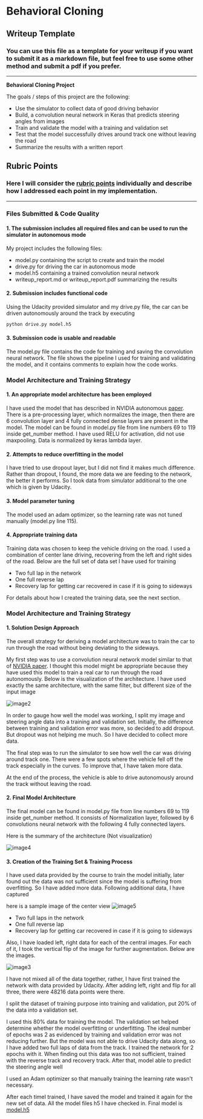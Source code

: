 # **Behavioral Cloning** 

## Writeup Template

### You can use this file as a template for your writeup if you want to submit it as a markdown file, but feel free to use some other method and submit a pdf if you prefer.

---

**Behavioral Cloning Project**

The goals / steps of this project are the following:
* Use the simulator to collect data of good driving behavior
* Build, a convolution neural network in Keras that predicts steering angles from images
* Train and validate the model with a training and validation set
* Test that the model successfully drives around track one without leaving the road
* Summarize the results with a written report


[//]: # (Image References)

[image2]: ./images/cnn-architecture-624x890.png "Nvidia model"
[image3]: ./images/sample_dataset.png "Center, left, right images with their flips"
[image4]: ./images/architecture.png "My final Architecture"
[image5]: ./images/SampleImge.png "Sample Image"

## Rubric Points
### Here I will consider the [rubric points](https://review.udacity.com/#!/rubrics/432/view) individually and describe how I addressed each point in my implementation.  

---
### Files Submitted & Code Quality

#### 1. The submission includes all required files and can be used to run the simulator in autonomous mode

My project includes the following files:
* model.py containing the script to create and train the model
* drive.py for driving the car in autonomous mode
* model.h5 containing a trained convolution neural network 
* writeup_report.md or writeup_report.pdf summarizing the results

#### 2. Submission includes functional code
Using the Udacity provided simulator and my drive.py file, the car can be driven autonomously around the track by executing 
```sh
python drive.py model.h5
```

#### 3. Submission code is usable and readable

The model.py file contains the code for training and saving the convolution neural network. The file shows the pipeline I used for training and validating the model, and it contains comments to explain how the code works.

### Model Architecture and Training Strategy

#### 1. An appropriate model architecture has been employed
I have used the model that has described in NVIDIA autonomous [paper](https://images.nvidia.com/content/tegra/automotive/images/2016/solutions/pdf/end-to-end-dl-using-px.pdf). There is a pre-processing layer, which normalizes the image, then there are 6 convolution layer and 4 fully connected dense layers are present in the model.  The model can be found in model.py file from line numbers 69 to 119 inside get_number method. 
 I have used RELU for activation, did not use maxpooling. Data is normalized by keras lambda layer.

#### 2. Attempts to reduce overfitting in the model
I have tried to use dropout layer, but I did not find it makes much difference. Rather than dropout, I found, the more data we are feeding to the network, the better it performs. So I took data from simulator additional to the one which is given by Udacity.
 #### 3. Model parameter tuning

The model used an adam optimizer, so the learning rate was not tuned manually (model.py line 115).

#### 4. Appropriate training data

Training data was chosen to keep the vehicle driving on the road. I used a combination of center lane driving, recovering from the left and right sides of the road. Below are the full set of data set I have used for training

 * Two full lap in the network
 * One full reverse lap 
 * Recovery lap for getting car recovered in case if it is going to sideways

For details about how I created the training data, see the next section. 
### Model Architecture and Training Strategy

#### 1. Solution Design Approach

The overall strategy for deriving a model architecture was to train the car to run through the road without being deviating to the sideways.

My first step was to use a convolution neural network model similar to that of  [NVIDIA paper](https://images.nvidia.com/content/tegra/automotive/images/2016/solutions/pdf/end-to-end-dl-using-px.pdf). I thought this model might be appropriate because they have used this model to train a real car to run through the road autonomously. Below is the visualization of the architecture. I have used exactly the same architecture, with the same filter, but different size of the input image

![image2]

In order to gauge how well the model was working, I split my image and steering angle data into a training and validation set. Initially, the difference between training and validation error was more, so decided to add dropout. But dropout was not helping me much. So I have decided to collect more data.  

The final step was to run the simulator to see how well the car was driving around track one. There were a few spots where the vehicle fell off the track especially in the curves. To improve that, I have taken more data. 

At the end of the process, the vehicle is able to drive autonomously around the track without leaving the road.

#### 2. Final Model Architecture

 The final model can be found in model.py file from line numbers 69 to 119 inside get_number method. It consists of Normalization layer, followed by 6 convolutions neural network with the following 4 fully connected layers.
 
Here is the summary of the architecture (Not visualization)

![image4]

#### 3. Creation of the Training Set & Training Process

I have used data provided by the course to train the model initially, later found out the data was not sufficient since the model is suffering from overfitting. So I have added more data. Following additional data, I have captured

here is a sample image of the center view
![image5]

 * Two full laps in the network 
 * One full reverse lap 
 * Recovery lap for getting car recovered in case if it is going to sideways
 
 Also, I have loaded left, right data for each of the central images. For each of it, I took the vertical flip of the image for further augmentation. Below are the images. 


![image3]

I have not mixed all of the data together, rather, I have first trained the network with data provided by Udacity. After adding left, right and flip for all three, there were 48216 data points were there.

I split the dataset of training purpose into training and validation, put 20% of the data into a validation set. 

I used this 80% data for training the model. The validation set helped determine whether the model overfitting or underfitting. The ideal number of epochs was 2 as evidenced by training and validation error was not reducing further. 
But the model was not able to drive Udacity data along, so I have added two full laps of data from the track. I trained the network for 2 epochs with it.
When finding out this data was too not sufficient, trained with the reverse track and recovery track. After that, model able to predict the steering angle well

I used an Adam optimizer so that manually training the learning rate wasn't necessary.

After each timeI trained, I have saved the model and trained it again for the new set of data. All the model files h5 I have checked in. Final model is [model.h5](https://github.com/govinsprabhu/Behavioral_Cloning/blob/master/model_final.h5)
